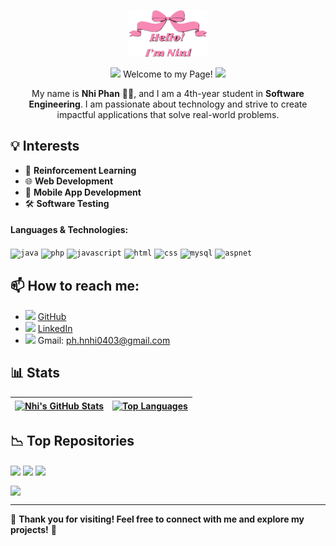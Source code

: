 <p align="center">
  <a href="https://github.com/nhiph4303">
    <img width="25%" alt="Hello, I'm Nini" src="./assets/nini.png" />
  </a>
</p>
<p align="center">
<img src="https://media4.giphy.com/media/v1.Y2lkPTc5MGI3NjExYzR1bTdpbWY4NXo0OWM1amUycHplZWhodjdrMzZ1OHd6bWYzc2NudSZlcD12MV9pbnRlcm5hbF9naWZfYnlfaWQmY3Q9cw/xd22iKsu0Wn0Q/giphy.gif" width="35"> Welcome to my Page! 
<img src="https://media4.giphy.com/media/v1.Y2lkPTc5MGI3NjExYzR1bTdpbWY4NXo0OWM1amUycHplZWhodjdrMzZ1OHd6bWYzc2NudSZlcD12MV9pbnRlcm5hbF9naWZfYnlfaWQmY3Q9cw/xd22iKsu0Wn0Q/giphy.gif" width="35">
</p>

<p align="center">
  My name is <b>Nhi Phan</b> 👩‍💻, and I am a 4th-year student in <b>Software Engineering</b>.  
  I am passionate about technology and strive to create impactful applications that solve real-world problems.
</p>

## 💡 **Interests**  
- 🤖 **Reinforcement Learning**  
- 🌐 **Web Development**  
- 📱 **Mobile App Development**  
- 🛠️ **Software Testing**

#### Languages & Technologies:
<code><img height="25" alt="java" src="https://cdn.jsdelivr.net/gh/devicons/devicon/icons/java/java-original.svg"></code>
<code><img height="25" alt="php" src="https://cdn.jsdelivr.net/gh/devicons/devicon/icons/php/php-original.svg"></code>
<code><img height="25" alt="javascript" src="https://cdn.jsdelivr.net/gh/devicons/devicon/icons/javascript/javascript-original.svg"></code>
<code><img height="25" alt="html" src="https://cdn.jsdelivr.net/gh/devicons/devicon/icons/html5/html5-original.svg"></code>
<code><img height="25" alt="css" src="https://cdn.jsdelivr.net/gh/devicons/devicon/icons/css3/css3-original.svg"></code>
<code><img height="25" alt="mysql" src="https://cdn.jsdelivr.net/gh/devicons/devicon/icons/mysql/mysql-original.svg"></code>
<code><img height="25" alt="aspnet" src="https://cdn.jsdelivr.net/gh/devicons/devicon/icons/dot-net/dot-net-original.svg"></code>

## 📫 **How to reach me**:
- <img src="https://img.icons8.com/ios-filled/50/000000/github.png" width="17"/> [GitHub](https://github.com/nhiph4303)  
- <img src="https://img.icons8.com/ios-filled/50/0077b5/linkedin.png" width="17"/> [LinkedIn](https://www.linkedin.com/in/nhiphan4303/)  
- <img src="https://img.icons8.com/ios-filled/50/EA4335/gmail-new.png" width="17"/> Gmail: ph.hnhi0403@gmail.com

## 📊 **Stats**
| <a href="https://github.com/nhiph4303"><img align="center" src="https://github-readme-stats-git-masterrstaa-rickstaa.vercel.app/api?username=nhiph4303&show_icons=true&theme=panda&hide=issues&cache_seconds=20" alt="Nhi's GitHub Stats" /></a> | <a href="https://github.com/nhiph4303"><img align="center" src="https://github-readme-stats-git-masterrstaa-rickstaa.vercel.app/api/top-langs/?username=nhiph4303&layout=compact&theme=panda&cache_seconds=20" alt="Top Languages" /></a> |
| ------------- | ------------- |

## 📉 **Top Repositories**
<a href="https://github.com/nhiph4303/Cosmetic-ecommerce-website"><img align="center" src="https://github-readme-stats.vercel.app/api/pin/?username=nhiph4303&repo=Cosmetic-ecommerce-website&theme=radical&cache_seconds=1800" /></a>
<a href="https://github.com/nhiph4303/Housing-rental-front-end"><img align="center" src="https://github-readme-stats.vercel.app/api/pin/?username=nhiph4303&repo=Housing-rental-front-end&theme=jolly&cache_seconds=1800" /></a>
<a href="https://github.com/nhiph4303/Restaurant-management-system"><img align="center" src="https://github-readme-stats.vercel.app/api/pin/?username=nhiph4303&repo=Restaurant-management-system&theme=neon&cache_seconds=1800" /></a>
<br/>

<a href="https://github.com/nhiph4303/CSE-454-Open-Source-Course"><img align="center" src="https://github-readme-stats.vercel.app/api/pin/?username=nhiph4303&repo=CSE-454-Open-Source-Course&theme=buefy&cache_seconds=1800" /></a>

---
🎉 **Thank you for visiting! Feel free to connect with me and explore my projects!** 🌷
